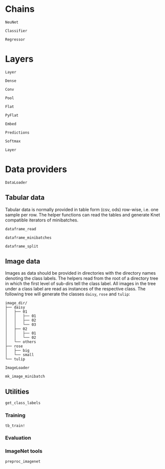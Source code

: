

# Chains

```@docs
NeuNet
```

```@docs
Classifier
```

```@docs
Regressor
```


# Layers

```@docs
Layer
```

```@docs
Dense
```

```@docs
Conv
```

```@docs
Pool
```

```@docs
Flat
```

```@docs
PyFlat
```

```@docs
Embed
```

```@docs
Predictions
```

```@docs
Softmax
```

```@docs
Layer
```


# Data providers

```@docs
DataLoader
```


## Tabular data

Tabular data is normally provided in table form (csv, ods)
row-wise, i.e. one sample per row.
The helper functions can read the tables and generate Knet compatible
iterators of minibatches.

```@docs
dataframe_read
```


```@docs
dataframe_minibatches
```


```@docs
dataframe_split
```

## Image data

Images as data should be provided in directories with the directory names
denoting the class labels.
The helpers read from the root of a directory tree in which the
first level of sub-dirs tell the class label. All images in the
tree under a class label are read as instances of the respective class.
The following tree will generate the classes `daisy`, `rose` and `tulip`:

```
image_dir/
├── daisy
│   ├── 01
│   │   ├── 01
│   │   ├── 02
│   │   └── 03
│   ├── 02
│   │   ├── 01
│   │   └── 02
│   └── others
├── rose
│   ├── big
│   └── small
└── tulip
```

```@docs
ImageLoader
```


```@docs
mk_image_minibatch
```

## Utilities

```@docs
get_class_labels
```


### Training

```@docs
tb_train!
```

### Evaluation


### ImageNet tools

```@docs
preproc_imagenet
```

